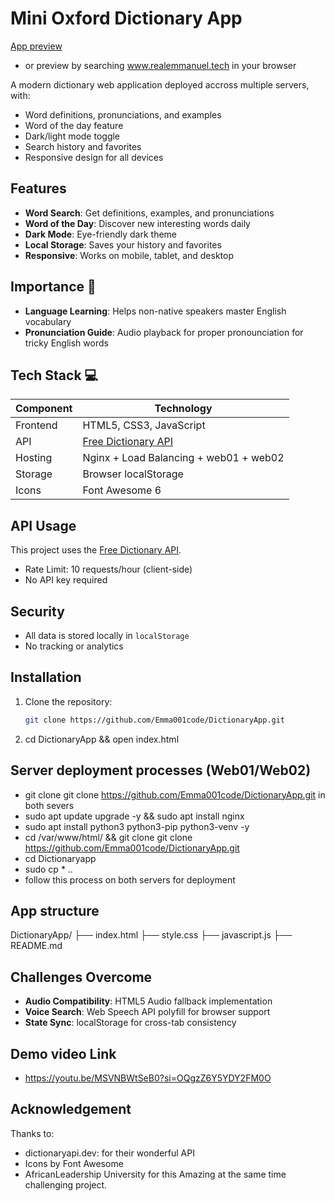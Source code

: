 # Mini Oxford Dictionary App 
[App preview](https://www.realemmanuel.tech) 
- or preview by searching www.realemmanuel.tech in your browser

A modern dictionary web application deployed accross multiple servers, with:
- Word definitions, pronunciations, and examples
- Word of the day feature
- Dark/light mode toggle
- Search history and favorites
- Responsive design for all devices

## Features
- **Word Search**: Get definitions, examples, and pronunciations
- **Word of the Day**: Discover new interesting words daily
- **Dark Mode**: Eye-friendly dark theme
- **Local Storage**: Saves your history and favorites
- **Responsive**: Works on mobile, tablet, and desktop

## Importance 🎯
- **Language Learning**: Helps non-native speakers master English vocabulary
- **Pronunciation Guide**: Audio playback for proper pronounciation for tricky English words

## Tech Stack 💻
| Component | Technology |
|-----------|------------|
| Frontend | HTML5, CSS3, JavaScript |
| API | [Free Dictionary API](https://dictionaryapi.dev/) |
| Hosting | Nginx + Load Balancing + web01 + web02 |
| Storage | Browser localStorage |
| Icons | Font Awesome 6 |
   

## API Usage
This project uses the [Free Dictionary API](https://dictionaryapi.dev/).
- Rate Limit: 10 requests/hour (client-side)
- No API key required  

## Security
- All data is stored locally in `localStorage`
- No tracking or analytics

## Installation
1. Clone the repository:
   ```bash
   git clone https://github.com/Emma001code/DictionaryApp.git  
2. cd DictionaryApp && open index.html

## Server deployment processes (Web01/Web02)
- git clone git clone https://github.com/Emma001code/DictionaryApp.git in both severs 
- sudo apt update upgrade -y  && sudo apt install nginx
- sudo apt install python3 python3-pip python3-venv -y
- cd /var/www/html/ && git clone git clone https://github.com/Emma001code/DictionaryApp.git
- cd Dictionaryapp
- sudo cp * ..
- follow this process on both servers for deployment  

## App structure
DictionaryApp/
├── index.html
├── style.css
├── javascript.js
├── README.md 

    
## Challenges Overcome
- **Audio Compatibility**: HTML5 Audio fallback implementation  
- **Voice Search**: Web Speech API polyfill for browser support  
- **State Sync**: localStorage for cross-tab consistency   

## Demo video Link 
- https://youtu.be/MSVNBWtSeB0?si=OQgzZ6Y5YDY2FM0O

## Acknowledgement
Thanks to:
- dictionaryapi.dev: for their wonderful API 
- Icons by Font Awesome
- AfricanLeadership University for this Amazing at the same time challenging project.  

